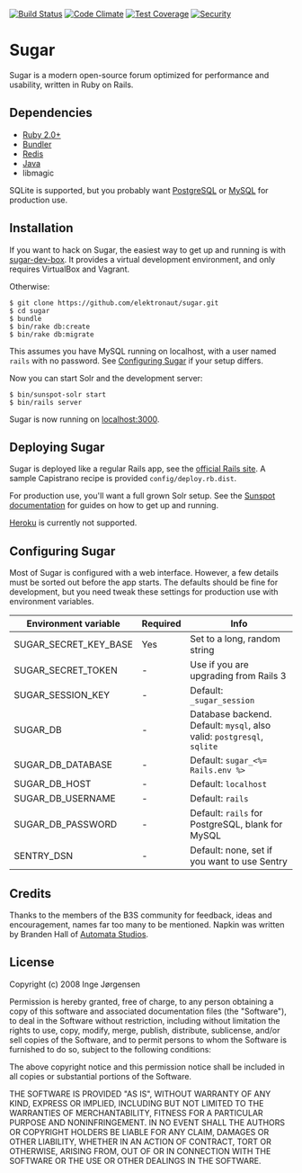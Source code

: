 [![Build Status](https://travis-ci.org/elektronaut/sugar.svg?branch=master)](https://travis-ci.org/elektronaut/sugar)
[![Code Climate](https://codeclimate.com/github/elektronaut/sugar/badges/gpa.svg)](https://codeclimate.com/github/elektronaut/sugar)
[![Test Coverage](https://codeclimate.com/github/elektronaut/sugar/badges/coverage.svg)](https://codeclimate.com/github/elektronaut/sugar)
[![Security](https://hakiri.io/github/elektronaut/sugar/master.svg)](https://hakiri.io/github/elektronaut/sugar/master)

# Sugar

Sugar is a modern open-source forum optimized for performance and usability,
written in Ruby on Rails.

## Dependencies

* [Ruby 2.0+](https://www.ruby-lang.org/en/)
* [Bundler](http://bundler.io/)
* [Redis](http://redis.io/)
* [Java](http://www.java.com/en/download/index.jsp)
* libmagic

SQLite is supported, but you probably want
[PostgreSQL](http://www.postgresql.org/) or [MySQL](http://www.mysql.com/) for
production use.

## Installation

If you want to hack on Sugar, the easiest way to get up and running is with
[sugar-dev-box](https://github.com/elektronaut/sugar-dev-box). It provides a
virtual development environment, and only requires VirtualBox and Vagrant.

Otherwise:

    $ git clone https://github.com/elektronaut/sugar.git
    $ cd sugar
    $ bundle
    $ bin/rake db:create
    $ bin/rake db:migrate

This assumes you have MySQL running on localhost, with a user named `rails`
with no password. See [Configuring Sugar](#configuration) if your setup
differs.

Now you can start Solr and the development server:

    $ bin/sunspot-solr start
    $ bin/rails server

Sugar is now running on [localhost:3000](http://localhost:3000/).

## Deploying Sugar

Sugar is deployed like a regular Rails app, see the
[official Rails site](http://rubyonrails.org/deploy). A sample Capistrano
recipe is provided `config/deploy.rb.dist`.

For production use, you'll want a full grown Solr setup. See the
[Sunspot documentation](https://github.com/sunspot/sunspot) for guides on how
to get up and running.

[Heroku](https://www.heroku.com/) is currently not supported.

## <a id="configuration"></a> Configuring Sugar

Most of Sugar is configured with a web interface. However, a few details must
be sorted out before the app starts. The defaults should be fine for
development, but you need tweak these settings for production use with
environment variables.

Environment variable  | Required | Info
----------------------|----------|-----------------------------------------------------------------------
SUGAR_SECRET_KEY_BASE | Yes      | Set to a long, random string
SUGAR_SECRET_TOKEN    | -        | Use if you are upgrading from Rails 3
SUGAR_SESSION_KEY     | -        | Default: `_sugar_session`
SUGAR_DB              | -        | Database backend. Default: `mysql`, also valid: `postgresql`, `sqlite`
SUGAR_DB_DATABASE     | -        | Default: `sugar_<%= Rails.env %>`
SUGAR_DB_HOST         | -        | Default: `localhost`
SUGAR_DB_USERNAME     | -        | Default: `rails`
SUGAR_DB_PASSWORD     | -        | Default: `rails` for PostgreSQL, blank for MySQL
SENTRY_DSN            | -        | Default: none, set if you want to use Sentry

## Credits

Thanks to the members of the B3S community for feedback, ideas and
encouragement, names far too many to be mentioned. Napkin was written by
Branden Hall of [Automata Studios](http://automatastudios.com/).

## License

Copyright (c) 2008 Inge Jørgensen

Permission is hereby granted, free of charge, to any person obtaining a copy
of this software and associated documentation files (the "Software"), to deal
in the Software without restriction, including without limitation the rights
to use, copy, modify, merge, publish, distribute, sublicense, and/or sell
copies of the Software, and to permit persons to whom the Software is
furnished to do so, subject to the following conditions:

The above copyright notice and this permission notice shall be included in all
copies or substantial portions of the Software.

THE SOFTWARE IS PROVIDED "AS IS", WITHOUT WARRANTY OF ANY KIND, EXPRESS OR
IMPLIED, INCLUDING BUT NOT LIMITED TO THE WARRANTIES OF MERCHANTABILITY,
FITNESS FOR A PARTICULAR PURPOSE AND NONINFRINGEMENT. IN NO EVENT SHALL THE
AUTHORS OR COPYRIGHT HOLDERS BE LIABLE FOR ANY CLAIM, DAMAGES OR OTHER
LIABILITY, WHETHER IN AN ACTION OF CONTRACT, TORT OR OTHERWISE, ARISING FROM,
OUT OF OR IN CONNECTION WITH THE SOFTWARE OR THE USE OR OTHER DEALINGS IN THE
SOFTWARE.
